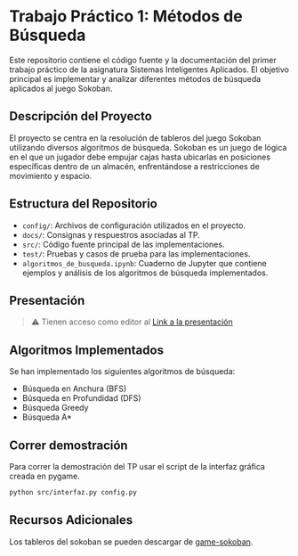 # Trabajo Práctico 1: Métodos de Búsqueda

Este repositorio contiene el código fuente y la documentación del primer trabajo práctico de la asignatura Sistemas Inteligentes Aplicados. El objetivo principal es implementar y analizar diferentes métodos de búsqueda aplicados al juego Sokoban.

## Descripción del Proyecto

El proyecto se centra en la resolución de tableros del juego Sokoban utilizando diversos algoritmos de búsqueda. Sokoban es un juego de lógica en el que un jugador debe empujar cajas hasta ubicarlas en posiciones específicas dentro de un almacén, enfrentándose a restricciones de movimiento y espacio.

## Estructura del Repositorio

- `config/`: Archivos de configuración utilizados en el proyecto.
- `docs/`: Consignas y respuestros asociadas al TP.
- `src/`: Código fuente principal de las implementaciones.
- `test/`: Pruebas y casos de prueba para las implementaciones.
- `algoritmos_de_busqueda.ipynb`: Cuaderno de Jupyter que contiene ejemplos y análisis de los algoritmos de búsqueda implementados.

## Presentación
> ⚠️ Tienen acceso como editor al [Link a la presentación](https://docs.google.com/presentation/d/1waLDKe33UqgkzqL2cKOTyAEzE2uUm4ZlU1D-ub639Ks/edit?usp=sharing)


## Algoritmos Implementados

Se han implementado los siguientes algoritmos de búsqueda:

- Búsqueda en Anchura (BFS)
- Búsqueda en Profundidad (DFS)
- Búsqueda Greedy
- Búsqueda A*

## Correr demostración
Para correr la demostración del TP usar el script de la interfaz gráfica creada en pygame.

```bash
python src/interfaz.py config.py
```

## Recursos Adicionales

Los tableros del sokoban se pueden descargar de [game-sokoban](http://www.game-sokoban.com/).
